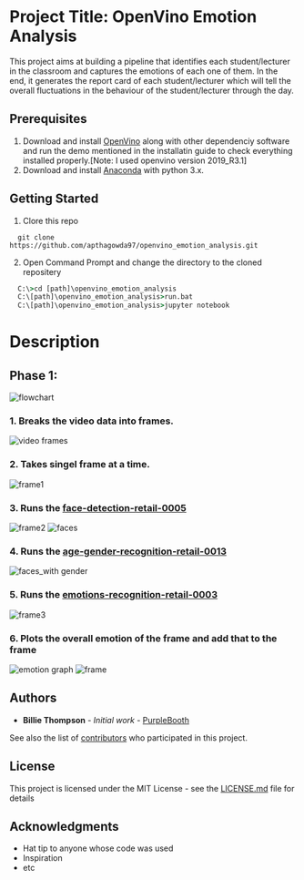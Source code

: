 # Project Title: OpenVino Emotion Analysis

This project aims at building a pipeline that identifies each student/lecturer in the classroom and captures the emotions of each one of them. In the end, it generates the report card of each student/lecturer which will tell the overall fluctuations in the behaviour of the student/lecturer through the day.


## Prerequisites

1. Download and install [OpenVino](https://docs.openvinotoolkit.org/2019_R3.1/_docs_install_guides_installing_openvino_windows.html) along with other dependenciy software and run the demo mentioned in the installatin guide to check everything installed properly.[Note: I used openvino version 2019_R3.1]
2. Download and install [Anaconda](https://www.anaconda.com/distribution/#windows) with python 3.x.

## Getting Started

1. Clore this repo
```git
  git clone https://github.com/apthagowda97/openvino_emotion_analysis.git
```
2. Open Command Prompt and change the directory to the cloned repositery
```cmd
  C:\>cd [path]\openvino_emotion_analysis
  C:\[path]\openvino_emotion_analysis>run.bat
  C:\[path]\openvino_emotion_analysis>jupyter notebook
```
# Description
## Phase 1: 
![flowchart](https://github.com/apthagowda97/openvino_emotion_analysis/blob/master/docs/flowchart.png)

### 1. Breaks the video data into frames.
![video frames](https://github.com/apthagowda97/openvino_emotion_analysis/blob/master/docs/download.png)

### 2. Takes singel frame at a time.
![frame1](https://github.com/apthagowda97/openvino_emotion_analysis/blob/master/docs/download%20(1).png)

### 3. Runs the [face-detection-retail-0005](http://docs.openvinotoolkit.org/latest/_models_intel_face_detection_retail_0005_description_face_detection_retail_0005.html)
![frame2](https://github.com/apthagowda97/openvino_emotion_analysis/blob/master/docs/download%20(2).png)
![faces](https://github.com/apthagowda97/openvino_emotion_analysis/blob/master/docs/download%20(3).png)

### 4. Runs the [age-gender-recognition-retail-0013](http://docs.openvinotoolkit.org/latest/_models_intel_age_gender_recognition_retail_0013_description_age_gender_recognition_retail_0013.html)
![faces_with gender](https://github.com/apthagowda97/openvino_emotion_analysis/blob/master/docs/download%20(4).png)

### 5. Runs the [emotions-recognition-retail-0003](http://docs.openvinotoolkit.org/latest/_models_intel_emotions_recognition_retail_0003_description_emotions_recognition_retail_0003.html)
![frame3](https://github.com/apthagowda97/openvino_emotion_analysis/blob/master/docs/download%20(5).png)

### 6. Plots the overall emotion of the frame and add that to the frame
![emotion graph](https://github.com/apthagowda97/openvino_emotion_analysis/blob/master/docs/download%20(6).png)
![frame](https://github.com/apthagowda97/openvino_emotion_analysis/blob/master/docs/download%20(7).png)





## Authors

* **Billie Thompson** - *Initial work* - [PurpleBooth](https://github.com/PurpleBooth)

See also the list of [contributors](https://github.com/your/project/contributors) who participated in this project.

## License

This project is licensed under the MIT License - see the [LICENSE.md](LICENSE.md) file for details

## Acknowledgments

* Hat tip to anyone whose code was used
* Inspiration
* etc
